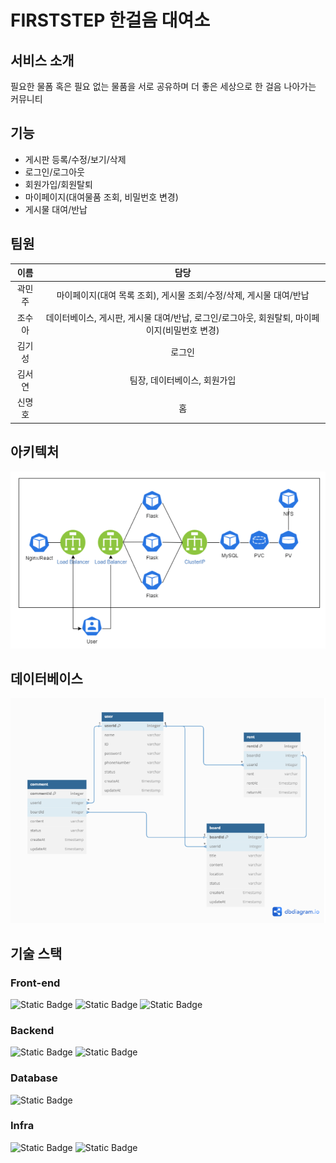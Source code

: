 # FIRSTSTEP 한걸음 대여소
## 서비스 소개
필요한 물폼 혹은 필요 없는 물품을 서로 공유하며 더 좋은 세상으로 한 걸음 나아가는 커뮤니티



## 기능 
- 게시판 등록/수정/보기/삭제
- 로그인/로그아웃
- 회원가입/회원탈퇴
- 마이페이지(대여물품 조회, 비밀번호 변경)
- 게시물 대여/반납

## 팀원
|이름|담당|
|:---:|:---:|
|곽민주|마이페이지(대여 목록 조회), 게시물 조회/수정/삭제, 게시물 대여/반납|
|조수아|데이터베이스, 게시판, 게시물 대여/반납, 로그인/로그아웃, 회원탈퇴, 마이페이지(비밀번호 변경)|
|김기성|로그인|
|김서연|팀장, 데이터베이스, 회원가입|
|신명호|홈|

## 아키텍처
![Alt text](image.png)

## 데이터베이스
![Alt text](image-1.png)

## 기술 스택
### Front-end
![Static Badge](https://img.shields.io/badge/React-%2361DAFB?logo=react&logoColor=white)
![Static Badge](https://img.shields.io/badge/HTML5-%23E34F26?logo=html5&logoColor=white)
![Static Badge](https://img.shields.io/badge/CSS3-%231572B6?logo=css3&logoColor=white)


### Backend
![Static Badge](https://img.shields.io/badge/Python3-3776AB?logo=Python&logoColor=%23FFFFFF) ![Static Badge](https://img.shields.io/badge/Flask-000000?logo=Flask&logoColor=%23FFFFFF)

### Database
![Static Badge](https://img.shields.io/badge/MySQL-%234479A1?logo=mysql&logoColor=white)

### Infra
![Static Badge](https://img.shields.io/badge/Docker-%232496ED?logo=docker&logoColor=white)
![Static Badge](https://img.shields.io/badge/Kubernetes-%23326CE5?logo=kubernetes&logoColor=white)

